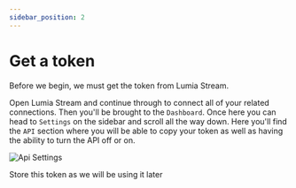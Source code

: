```yaml
---
sidebar_position: 2
---
```


# Get a token

Before we begin, we must get the token from Lumia Stream.

Open Lumia Stream and continue through to connect all of your related connections.
Then you'll be brought to the `Dashboard`.
Once here you can head to `Settings` on the sidebar and scroll all the way down.
Here you'll find the `API` section where you will be able to copy your token as well as having the ability to turn the API off or on.

![Api Settings](/img/tutorial/api-docs-location.jpg)

Store this token as we will be using it later
